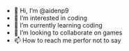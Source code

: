 - 👋 Hi, I’m @aidenp9
- 👀 I’m interested in coding
- 🌱 I’m currently learning coding
- 💞️ I’m looking to collaborate on games
- 📫 How to reach me perfor not to say

<!---
aidenp9/aidenp9 is a ✨ special ✨ repository because its `README.md` (this file) appears on your GitHub profile.
You can click the Preview link to take a look at your changes.
--->
